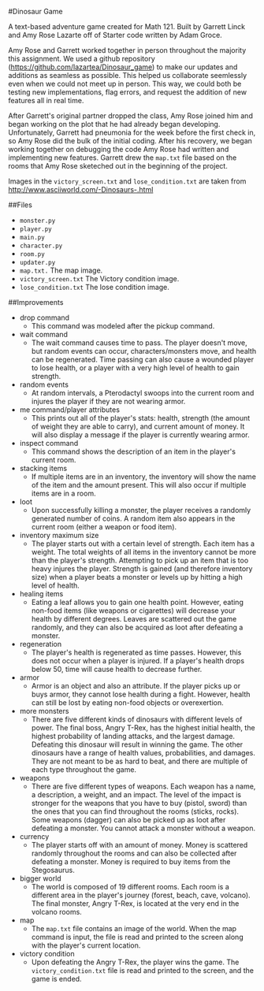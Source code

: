 #Dinosaur Game

A text-based adventure game created for Math 121. Built by Garrett Linck and Amy Rose Lazarte off of Starter code written by Adam Groce. 

Amy Rose and Garrett worked together in person throughout the majority this assignment. We used a github repository (https://github.com/lazartea/Dinosaur_game) to make our updates and additions as seamless as possible. This helped us collaborate seemlessly even when we could not meet up in person. This way, we could both be testing new implementations, flag errors, and request the addition of new features all in real time.

After Garrett's original partner dropped the class, Amy Rose joined him and began working on the plot that he had already began developing. Unfortunately, Garrett had pneumonia for the week before the first check in, so Amy Rose did the bulk of the initial coding. After his recovery, we began working together on debugging the code Amy Rose had written and implementing new features. Garrett drew the `map.txt` file based on the rooms that Amy Rose sketeched out in the beginning of the project. 

Images in the `victory_screen.txt` and `lose_condition.txt` are taken from http://www.asciiworld.com/-Dinosaurs-.html

##Files
- `monster.py`
- `player.py`
- `main.py`
- `character.py`
- `room.py`
- `updater.py`
- `map.txt.` The map image.
- `victory_screen.txt` The Victory condition image.
- `lose_condition.txt` The lose condition image.


##Improvements
- drop command
  - This command was modeled after the pickup command.
- wait command 
  - The wait command causes time to pass. The player doesn't move, but random events can occur, characters/monsters move, and health can be regenerated. Time passing can also cause a wounded player to lose health, or a player with a very high level of health to gain strength.  
- random events
  - At random intervals, a Pterodactyl swoops into the current room and injures the player if they are not wearing armor. 
- me command/player attributes
  - This prints out all of the player's stats: health, strength (the amount of weight they are able to carry), and current amount of money. It will also display a message if the player is currently wearing armor. 
- inspect command 
  - This command shows the description of an item in the player's current room.
- stacking items 
  - If multiple items are in an inventory, the inventory will show the name of the item and the amount present. This will also occur if multiple items are in a room.
- loot
  - Upon successfully killing a monster, the player receives a randomly generated number of coins. A random item also appears in the current room (either a weapon or food item).
- inventory maximum size 
  - The player starts out with a certain level of strength. Each item has a weight. The total weights of all items in the inventory cannot be more than the player's strength. Attempting to pick up an item that is too heavy injures the player. Strength is gained (and therefore inventory size) when a player beats a monster or levels up by hitting a high level of health. 
- healing items 
  - Eating a leaf allows you to gain one health point. However, eating non-food items (like weapons or cigarettes) will decrease your health by different degrees. Leaves are scattered out the game randomly, and they can also be acquired as loot after defeating a monster.
- regeneration 
  - The player's health is regenerated as time passes. However, this does not occur when a player is injured. If a player's health drops below 50, time will cause health to decrease further. 
- armor 
  - Armor is an object and also an attribute. If the player picks up or buys armor, they cannot lose health during a fight. However, health can still be lost by eating non-food objects or overexertion. 
- more monsters 
  - There are five different kinds of dinosaurs with different levels of power. The final boss, Angry T-Rex, has the highest initial health, the highest probability of landing attacks, and the largest damage. Defeating this dinosaur will result in winning the game. The other dinosaurs have a range of health values, probabilities, and damages. They are not meant to be as hard to beat, and there are multiple of each type throughout the game.
- weapons 
  - There are five different types of weapons. Each weapon has a name, a description, a weight, and an impact. The level of the impact is stronger for the weapons that you have to buy (pistol, sword) than the ones that you can find throughout the rooms (sticks, rocks). Some weapons (dagger) can also be picked up as loot after defeating a monster. You cannot attack a monster without a weapon.
- currency 
  - The player starts off with an amount of money. Money is scattered randomly throughout the rooms and can also be collected after defeating a monster. Money is required to buy items from the Stegosaurus.
- bigger world 
  - The world is composed of 19 different rooms. Each room is a different area in the player's journey (forest, beach, cave, volcano). The final monster, Angry T-Rex, is located at the very end in the volcano rooms.
- map
  - The `map.txt` file contains an image of the world. When the map command is input, the file is read and printed to the screen along with the player's current location.
- victory condition
  - Upon defeating the Angry T-Rex, the player wins the game. The `victory_condition.txt` file is read and printed to the screen, and the game is ended.




